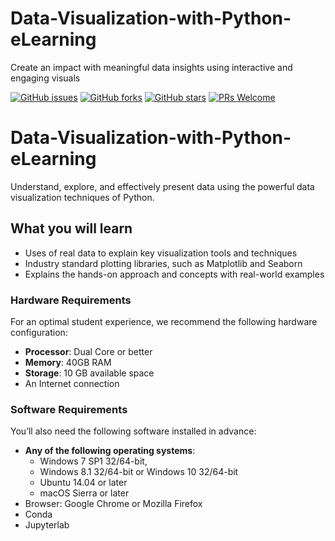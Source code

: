 # Data-Visualization-with-Python-eLearning
Create an impact with meaningful data insights using interactive and engaging visuals

[![GitHub issues](https://img.shields.io/github/issues/TrainingByPackt/Data-Visualization-with-Python-eLearning.svg)](https://github.com/TrainingByPackt/Data-Visualization-with-Python-eLearning-eLearning/issues)
[![GitHub forks](https://img.shields.io/github/forks/TrainingByPackt/Data-Visualization-with-Python-eLearning-eLearning.svg)](https://github.com/TrainingByPackt/Data-Visualization-with-Python-eLearning-eLearning/network)
[![GitHub stars](https://img.shields.io/github/stars/TrainingByPackt/Data-Visualization-with-Python-eLearning-eLearning.svg)](https://github.com/TrainingByPackt/Data-Visualization-with-Python-eLearning-eLearning/stargazers)
[![PRs Welcome](https://img.shields.io/badge/PRs-welcome-brightgreen.svg)](https://github.com/TrainingByPackt/Data-Visualization-with-Python-eLearning-eLearning/pulls)

# Data-Visualization-with-Python-eLearning
Understand, explore, and effectively present data using the powerful data visualization techniques of Python.

## What you will learn
* Uses of real data to explain key visualization tools and techniques
* Industry standard plotting libraries, such as Matplotlib and Seaborn
* Explains the hands-on approach and concepts with real-world examples

### Hardware Requirements
For an optimal student experience, we recommend the following hardware configuration:
* **Processor**: Dual Core or better
* **Memory**: 40GB RAM
* **Storage**: 10 GB available space
* An Internet connection


### Software Requirements
You’ll also need the following software installed in advance:
* **Any of the following operating systems**: 
  * Windows 7 SP1 32/64-bit, 
  * Windows 8.1 32/64-bit or Windows 10 32/64-bit
  * Ubuntu 14.04 or later
  * macOS Sierra or later
* Browser: Google Chrome or Mozilla Firefox
* Conda
* Jupyterlab




